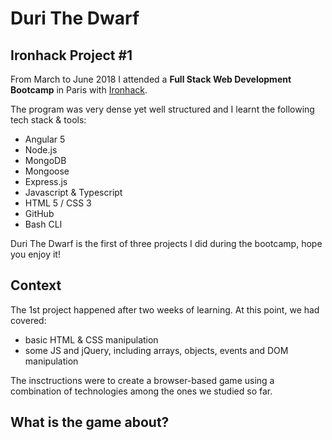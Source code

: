 # Duri The Dwarf


## Ironhack Project #1
From March to June 2018 I attended a **Full Stack Web Development Bootcamp** in Paris with [Ironhack](http://www.ironhack.com/en).

The program was very dense yet well structured and I learnt the following tech stack & tools:
- Angular 5
- Node.js
- MongoDB
- Mongoose
- Express.js
- Javascript & Typescript
- HTML 5 / CSS 3
- GitHub
- Bash CLI

Duri The Dwarf is the first of three projects I did during the bootcamp, hope you enjoy it!


## Context
The 1st project happened after two weeks of learning. At this point, we had covered:
- basic HTML & CSS manipulation
- some JS and jQuery, including arrays, objects, events and DOM manipulation

The insctructions were to create a browser-based game using a combination of technologies among the ones we studied so far.

## What is the game about?
